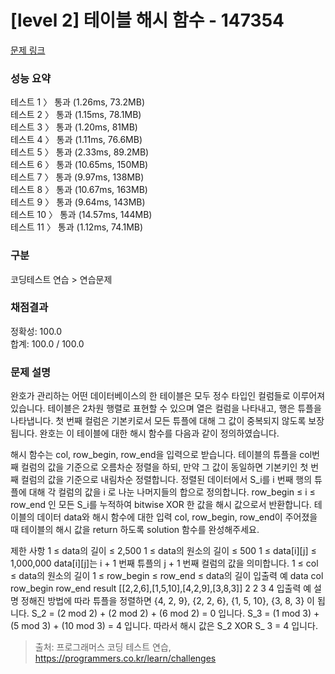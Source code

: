 # [level 2] 테이블 해시 함수 - 147354

[문제 링크](https://school.programmers.co.kr/learn/courses/30/lessons/147354) 

### 성능 요약

테스트 1 〉	통과 (1.26ms, 73.2MB)  
테스트 2 〉	통과 (1.15ms, 78.1MB)  
테스트 3 〉	통과 (1.20ms, 81MB)  
테스트 4 〉	통과 (1.11ms, 76.6MB)  
테스트 5 〉	통과 (2.33ms, 89.2MB)  
테스트 6 〉	통과 (10.65ms, 150MB)  
테스트 7 〉	통과 (9.97ms, 138MB)  
테스트 8 〉	통과 (10.67ms, 163MB)  
테스트 9 〉	통과 (9.64ms, 143MB)  
테스트 10 〉	통과 (14.57ms, 144MB)  
테스트 11 〉	통과 (1.12ms, 74.1MB)  

### 구분

코딩테스트 연습 > 연습문제

### 채점결과

정확성: 100.0<br/>합계: 100.0 / 100.0

### 문제 설명

완호가 관리하는 어떤 데이터베이스의 한 테이블은 모두 정수 타입인 컬럼들로 이루어져 있습니다. 테이블은 2차원 행렬로 표현할 수 있으며 열은 컬럼을 나타내고, 행은 튜플을 나타냅니다.
첫 번째 컬럼은 기본키로서 모든 튜플에 대해 그 값이 중복되지 않도록 보장됩니다. 완호는 이 테이블에 대한 해시 함수를 다음과 같이 정의하였습니다.

해시 함수는 col, row_begin, row_end을 입력으로 받습니다.
테이블의 튜플을 col번째 컬럼의 값을 기준으로 오름차순 정렬을 하되, 만약 그 값이 동일하면 기본키인 첫 번째 컬럼의 값을 기준으로 내림차순 정렬합니다.
정렬된 데이터에서 S_i를 i 번째 행의 튜플에 대해 각 컬럼의 값을 i 로 나눈 나머지들의 합으로 정의합니다.
row_begin ≤ i ≤ row_end 인 모든 S_i를 누적하여 bitwise XOR 한 값을 해시 값으로서 반환합니다.
테이블의 데이터 data와 해시 함수에 대한 입력 col, row_begin, row_end이 주어졌을 때 테이블의 해시 값을 return 하도록 solution 함수를 완성해주세요.

제한 사항
1 ≤ data의 길이 ≤ 2,500
1 ≤ data의 원소의 길이 ≤ 500
1 ≤ data[i][j] ≤ 1,000,000
data[i][j]는 i + 1 번째 튜플의 j + 1 번째 컬럼의 값을 의미합니다.
1 ≤ col ≤ data의 원소의 길이
1 ≤ row_begin ≤ row_end ≤ data의 길이
입출력 예
data	col	row_begin	row_end	result
[[2,2,6],[1,5,10],[4,2,9],[3,8,3]]	2	2	3	4
입출력 예 설명
정해진 방법에 따라 튜플을 정렬하면 {4, 2, 9}, {2, 2, 6}, {1, 5, 10}, {3, 8, 3} 이 됩니다.
S_2 = (2 mod 2) + (2 mod 2) + (6 mod 2) = 0 입니다.
S_3 = (1 mod 3) + (5 mod 3) + (10 mod 3) = 4 입니다.
따라서 해시 값은 S_2 XOR S_ 3 = 4 입니다.
> 출처: 프로그래머스 코딩 테스트 연습, https://programmers.co.kr/learn/challenges